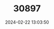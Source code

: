 ---
title: "30897"
category: "Euphorbia noxia"
draft: false
date: 2024-02-22 13:03:50
languages:
  Undetermined: ["De Erh", "Doqoneeye", "Falanfalho", "Habartaca"]
---